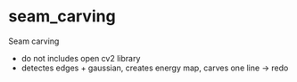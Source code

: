 # seam_carving
Seam carving
- do not includes open cv2 library
- detectes edges + gaussian, creates energy map, carves one line -> redo
